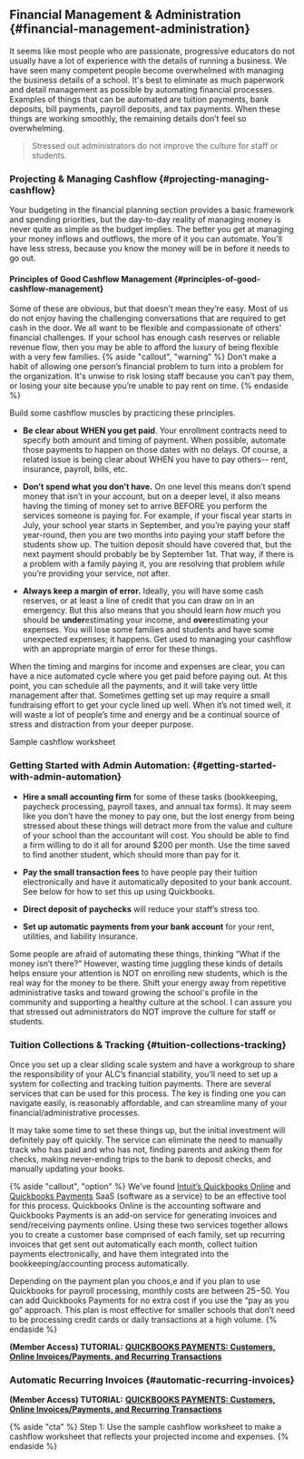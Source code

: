 ## Financial Management & Administration {#financial-management-administration}

It seems like most people who are passionate, progressive educators do not usually have a lot of experience with the details of running a business. We have seen many competent people become overwhelmed with managing the business details of a school. It's best to eliminate as much paperwork and detail management as possible by automating financial processes.  Examples of things that can be automated are tuition payments, bank deposits, bill payments, payroll deposits, and tax payments. When these things are working smoothly, the remaining details don’t feel so overwhelming.
>Stressed out administrators do not improve the culture for staff or students.

### Projecting & Managing Cashflow {#projecting-managing-cashflow}

Your budgeting in the financial planning section provides a basic framework and spending priorities, but the day-to-day reality of managing money is never quite as simple as the budget implies. The better you get at managing your money inflows and outflows, the more of it you can automate.  You'll have less stress, because you know the money will be in before it needs to go out.

#### Principles of Good Cashflow Management {#principles-of-good-cashflow-management}

Some of these are obvious, but that doesn’t mean they’re easy. Most of us do not enjoy having the challenging conversations that are required to get cash in the door. We all want to be flexible and compassionate of others' financial challenges. If your school has enough cash reserves or reliable revenue flow, then you may be able to afford the luxury of being flexible with a very few families.
{% aside "callout", "warning" %}
Don’t make a habit of allowing one person’s financial problem to turn into a problem for the organization.  It's unwise to risk losing staff because you can’t pay them, or losing your site because you’re unable to pay rent on time. 
{% endaside %}

Build some cashflow muscles by practicing these principles.

*   **Be clear about WHEN you get paid**. Your enrollment contracts need to specify both amount and timing of payment. When possible, automate those payments to happen on those dates with no delays. Of course, a related issue is being clear about WHEN you have to pay others-- rent, insurance, payroll, bills, etc.

*   **Don’t spend what you don’t have.** On one level this means don’t spend money that isn’t in your account, but on a deeper level, it also means having the timing of money set to arrive BEFORE you perform the services someone is paying for. For example, if your fiscal year starts in July, your school year starts in September, and you’re paying your staff year-round, then you are two months into paying your staff before the students show up. The tuition deposit should have covered that, but the next payment should probably be by September 1st. That way, if there is a problem with a family paying it, you are resolving that problem _while_ you’re providing your service, not after.
*   **Always keep a margin of error.** Ideally, you will have some cash reserves, or at least a line of credit that you can draw on in an emergency.  But this also means that you should learn _how much_ you should be **under**estimating your income, and **over**estimating your expenses. You will lose some families and students and have some unexpected expenses; it happens. Get used to managing your cashflow with an appropriate margin of error for these things.

When the timing and margins for income and expenses are clear, you can have a nice automated cycle where you get paid before paying out.  At this point, you can schedule all the payments, and it will take very little management after that. Sometimes getting set up may require a small fundraising effort to get your cycle lined up well.  When it’s not timed well, it will waste a lot of people’s time and energy and be a continual source of stress and distraction from your deeper purpose.

Sample cashflow worksheet

### Getting Started with Admin Automation: {#getting-started-with-admin-automation}

*   **Hire a small accounting firm** for some of these tasks (bookkeeping, paycheck processing, payroll taxes, and annual tax forms). It may seem like you don’t have the money to pay one, but the lost energy from being stressed about these things will detract more from the value and culture of your school than the accountant will cost. You should be able to find a firm willing to do it all for around $200 per month. Use the time saved to find another student, which should more than pay for it.

*   **Pay the small transaction fees** to have people pay their tuition electronically and have it automatically deposited to your bank account. See below for how to set this up using Quickbooks.

*   **Direct deposit of paychecks** will reduce your staff’s stress too.

*   **Set up automatic payments from your bank account** for your rent, utilities, and liability insurance.

Some people are afraid of automating these things, thinking “What if the money isn’t there?” However, wasting time juggling these kinds of details helps ensure your attention is NOT on enrolling new students, which is the real way for the money to be there. Shift your energy away from repetitive administrative tasks and toward growing the school's profile in the community and supporting a healthy culture at the school. I can assure you that stressed out administrators do NOT improve the culture for staff or students.

### Tuition Collections & Tracking {#tuition-collections-tracking}

Once you set up a clear sliding scale system and have a workgroup to share the responsibility of your ALC’s financial stability, you’ll need to set up a system for collecting and tracking tuition payments. There are several services that can be used for this process. The key is finding one you can navigate easily, is reasonably affordable, and can streamline many of your financial/administrative processes. 

It may take some time to set these things up, but the initial investment will definitely pay off quickly.  The service  can eliminate the need to manually track who has paid and who has not, finding parents and asking them for checks, making never-ending trips to the bank to deposit checks, and manually updating your books.

{% aside "callout", "option" %}
We’ve found [Intuit’s Quickbooks Online](http://quickbooks.intuit.com/online) and [Quickbooks Payments](http://quickbooks.intuit.com/payments/) SaaS (software as a service) to be an effective tool for this process. Quickbooks Online is the accounting software and Quickbooks Payments is an add-on service for generating invoices and send/receiving payments online. Using these two services together allows you to create a customer base comprised of each family, set up recurring invoices that get sent out automatically each month, collect tuition payments electronically, and have them integrated into the bookkeeping/accounting process automatically.

Depending on the payment plan you choos,e and if you plan to use Quickbooks for payroll processing, monthly costs are between $25-$50. You can add Quickbooks Payments for no extra cost if you use the “pay as you go” approach.  This plan is most effective for smaller schools that don’t need to be processing credit cards or daily transactions at a high volume.
{% endaside %}

**(Member Access) TUTORIAL:** [**QUICKBOOKS PAYMENTS: Customers, Online Invoices/Payments, and Recurring Transactions**](https://docs.google.com/document/d/1opQ-6mlpYK5Z6tqoWNDQ2nfYhZgKG6jR4_NsY0m64Tw/edit)

### Automatic Recurring Invoices {#automatic-recurring-invoices}

**(Member Access) TUTORIAL:** [**QUICKBOOKS PAYMENTS: Customers, Online Invoices/Payments, and Recurring Transactions**](https://docs.google.com/document/d/1opQ-6mlpYK5Z6tqoWNDQ2nfYhZgKG6jR4_NsY0m64Tw/edit)

{% aside "cta" %}
Step 1: Use the sample cashflow worksheet to make a cashflow worksheet that reflects your projected income and expenses.
{% endaside %}